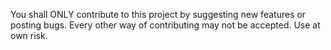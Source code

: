 You shall ONLY contribute to this project by suggesting new features or posting bugs.
Every other way of contributing may not be accepted.
Use at own risk.
